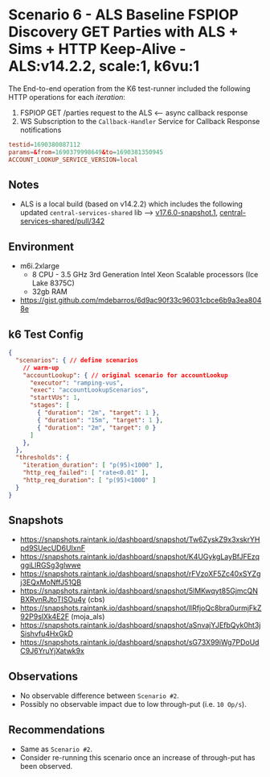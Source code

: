 # Scenario 6 - ALS Baseline FSPIOP Discovery GET Parties with ALS + Sims + HTTP Keep-Alive - ALS:v14.2.2, scale:1, k6vu:1

The End-to-end operation from the K6 test-runner included the following HTTP operations for each *iteration*:

1. FSPIOP GET /parties request to the ALS <-- async callback response
2. WS Subscription to the `Callback-Handler` Service for Callback Response notifications

```conf
testid=1690380087112
params=&from=1690379998649&to=1690381350945
ACCOUNT_LOOKUP_SERVICE_VERSION=local
```

## Notes

- ALS is a local build (based on v14.2.2) which includes the following updated `central-services-shared` lib --> [v17.6.0-snapshot.1](https://github.com/mojaloop/central-services-shared/releases/tag/v17.6.0-snapshot.1), [central-services-shared/pull/342](https://github.com/mojaloop/central-services-shared/pull/342)

## Environment

- m6i.2xlarge
  - 8 CPU - 3.5 GHz 3rd Generation Intel Xeon Scalable processors (Ice Lake 8375C)
  - 32gb RAM
- https://gist.github.com/mdebarros/6d9ac90f33c96031cbce6b9a3ea8048e

## k6 Test Config

```json
{
  "scenarios": { // define scenarios
    // warm-up
    "accountLookup": { // original scenario for accountLookup
      "executor": "ramping-vus",
      "exec": "accountLookupScenarios",
      "startVUs": 1,
      "stages": [
        { "duration": "2m", "target": 1 },
        { "duration": "15m", "target": 1 },
        { "duration": "2m", "target": 0 }
      ]
    },
  },
  "thresholds": {
    "iteration_duration": [ "p(95)<1000" ],
    "http_req_failed": [ "rate<0.01" ],
    "http_req_duration": [ "p(95)<1000" ]
  }
}
```

## Snapshots

- https://snapshots.raintank.io/dashboard/snapshot/Tw6ZyskZ9x3xskrYHpd9SUecUD6UIxnF
- https://snapshots.raintank.io/dashboard/snapshot/K4UGykgLayBfJFEzqggiLlRGSg3glwwe
- https://snapshots.raintank.io/dashboard/snapshot/rFVzoXF5Zc40xSYZgj3EQxMoNffJ51QB
- https://snapshots.raintank.io/dashboard/snapshot/5lMKwqyt85GjmcQNBXRvnRJtoTISOu4y (cbs)
- https://snapshots.raintank.io/dashboard/snapshot/llRfjoQc8bra0urmjFkZ92P9sIXk4E2F (moja_als)
- https://snapshots.raintank.io/dashboard/snapshot/aSnvajYJEfbQyk0ht3jSishvfu4HxGkD
- https://snapshots.raintank.io/dashboard/snapshot/sG73X99iWg7PDoUdC9J6YruYjXatwk9x

## Observations

- No observable difference between `Scenario #2`.
- Possibly no observable impact due to low through-put (i.e. `10 Op/s`).

## Recommendations

- Same as `Scenario #2`.
- Consider re-running this scenario once an increase of through-put has been observed.
